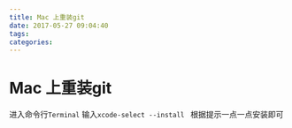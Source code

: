 ```yaml
---
title: Mac 上重装git
date: 2017-05-27 09:04:40
tags:
categories:
---
```



# Mac 上重装git

进入命令行`Terminal`
输入`xcode-select --install `
根据提示一点一点安装即可

